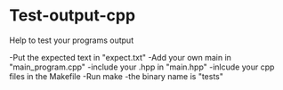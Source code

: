 # Test-output-cpp
Help to test your programs output

-Put the expected text in "expect.txt"
-Add your own main in "main_program.cpp"
-include your .hpp in "main.hpp"
-inlcude your cpp files in the Makefile
-Run make
-the binary name is "tests"
  
